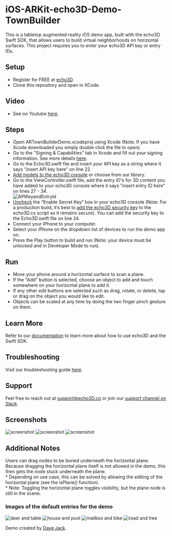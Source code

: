 # iOS-ARKit-echo3D-Demo-TownBuilder
This is a tabletop augmented reality iOS demo app, built with the echo3D Swift SDK, that allows users to build virtual neighborhoods on horizontal surfaces. This project requires you to enter your echo3D API key or entry IDs.

## Setup
* Register for FREE at [echo3D](https://console.echo3D.co/#/auth/register).
* Clone this repository and open in XCode.

## Video
* See on Youtube [here](https://youtu.be/RRKaFj1In3I).

## Steps
* Open ARTownBuilderDemo.xcodeproj using Xcode (Note: If you have Xcode downloaded you simply double click the file to open).
* Go to the "Signing & Capabilities" tab in Xcode and fill out your signing information. See more details [here](https://docs.echo3d.co/swift/adding-ar-capabilities).
* Go to the Echo3D.swift file and insert your API key as a string where it says "insert API key here" on line 22.
* [Add models to the echo3D console](https://docs.echo3D.co/quickstart/add-a-3d-model) or choose from our library.
* Go to the ViewController.swift file, add the entry ID's for 3D content you have added to your echo3D console where it says "insert entry ID here" on lines 27 - 34. <br>
![APIKeyandEntryId](https://user-images.githubusercontent.com/99516371/195749269-f7a43477-b67a-49e8-a212-6abdb9c948fd.png)<br>
* [Uncheck](https://docs.echo3d.co/web-console/deliver-pages/security-page) the “Enable Secret Key” box in your echo3D console (Note: For a production build, it’s best to [add the echo3D security key](https://docs.echo3d.co/web-console/deliver-pages/security-page) to the echo3D.cs script so it remains secure). You can add the security key to the Echo3D.swift file on line 24.
* Connect your iPhone to your computer.
* Select your iPhone on the dropdown list of devices to run the demo app on.
* Press the Play button to build and run (Note: your device must be unlocked and in Developer Mode to run).

## Run
* Move your phone around a horizontal surface to scan a plane.
* If the "Add" button is selected, choose an object to add and touch somewhere on your horizontal plane to add it.
* If any other edit buttons are selected such as drag, rotate, or delete, tap or drag on the object you would like to edit.
* Objects can be scaled at any time by doing the two finger pinch gesture on them.

## Learn More
Refer to our [documentation](https://docs.echo3d.com/swift/installation) to learn more about how to use echo3D and the Swift SDK.

## Troubleshooting
Visit our troubleshooting guide [here](https://docs.echo3d.co/unity/troubleshooting#im-getting-a-newtonsoft.json.dll-error-in-unity).

## Support
Feel free to reach out at [support@echo3D.co](mailto:support@echo3D.co) or join our [support channel on Slack](https://go.echo3D.co/join). 

## Screenshots
![screenshot](./screenshots/1.PNG)
![screenshot](./screenshots/2.PNG)
![screenshot](./screenshots/4.PNG)

## Additional Notes
Users can drag nodes to be buried underneath the horizontal plane. Because dragging the horizontal plane
itself is not allowed in the demo, this then gets the node stuck underneath the plane. <br>
    * Depending on use case, this can be solved by allowing the editing of the horizontal plane (see the isPlane() function). <br>
    * Note: Toggling the horizontal plane toggles visibility, but the plane node is still in the scene.<br>

### Images of the default entries for the demo
![deer and table](./screenshots/deerAndTable.png)
![house and pool](./screenshots/houseAndPool.png)
![mailbox and bike](./screenshots/mailboxAndBike.png)
![road and tree](./screenshots/roadAndTree.png)

Demo created by [Daye Jack](https://github.com/ddj231/).

